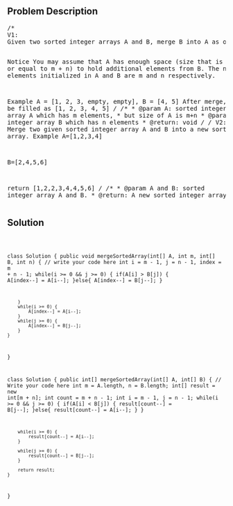 <!--
<style>
  body { font-family: Arial, sans-serif; }
  .container { max-width: 1000px; margin: auto; padding: 20px; }
  .comment-block { background-color: #f9f9f9; padding: 10px; border-left: 5px solid #ccc; }
  .code-block { background-color: #f4f4f4; padding: 10px; border: 1px solid #ddd; }
</style>
-->

<div class='container'>
<h2>Problem Description</h2>
<div class='comment-block'>
<pre>
/*
V1:
Given two sorted integer arrays A and B, merge B into A as one sorted array.

Notice
You may assume that A has enough space (size that is greater or equal to m + n) 
to hold additional elements from B. The number of elements initialized in A and B are m and 
n respectively.

Example
A = [1, 2, 3, empty, empty], B = [4, 5]
After merge, A will be filled as [1, 2, 3, 4, 5]
*/
    /**
     * @param A: sorted integer array A which has m elements, 
     *           but size of A is m+n
     * @param B: sorted integer array B which has n elements
     * @return: void
     */
/*
V2:
Merge two given sorted integer array A and B into a new sorted integer array.
Example
A=[1,2,3,4]

B=[2,4,5,6]

return [1,2,2,3,4,4,5,6]
*/
    /**
     * @param A and B: sorted integer array A and B.
     * @return: A new sorted integer array
     */
</pre>
</div>

<h2>Solution</h2>
<div class='code-block'>
<pre><code class='language-java'>

class Solution {
    public void mergeSortedArray(int[] A, int m, int[] B, int n) {
        // write your code here
        int i = m - 1, j = n - 1, index = m + n - 1;
        while(i >= 0 && j >= 0) {
            if(A[i] > B[j]) {
                A[index--] = A[i--];
            }else{
                A[index--] = B[j--];
            }
            
        }
        while(i >= 0) {
            A[index--] = A[i--];
        }
        while(j >= 0) {
            A[index--] = B[j--];
        }
    }
}





class Solution {
    public int[] mergeSortedArray(int[] A, int[] B) {
        // Write your code here
        int m = A.length, n = B.length;
        int[] result = new int[m + n];
        int count = m + n - 1;
        int i = m - 1, j = n - 1;
        while(i >= 0 && j >= 0) {
            if(A[i] < B[j]) {
                result[count--] = B[j--];
            }else{
                result[count--] = A[i--];
            } 
        }
        
        while(i >= 0) {
            result[count--] = A[i--];
        }
        
        while(j >= 0) {
            result[count--] = B[j--];
        }

        return result;
    }
}







</code></pre>
</div>
</div>
